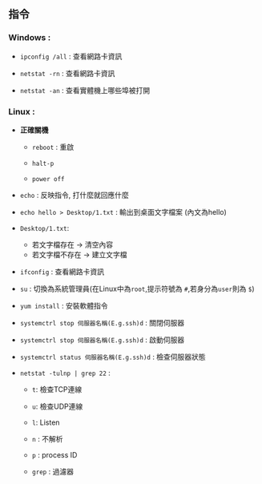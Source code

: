 ## 指令

### Windows : 
 
* `ipconfig /all` : 查看網路卡資訊

* `netstat -rn` : 查看網路卡資訊

* `netstat -an` : 查看實體機上哪些埠被打開

### Linux :

* **正確關機** 

  * `reboot` : 重啟

  * `halt-p`

  * `power off`

* `echo` : 反映指令, 打什麼就回應什麼
    
* `echo hello > Desktop/1.txt` : 輸出到桌面文字檔案 (內文為hello)
    
* `Desktop/1.txt`:
  * 若文字檔存在 -> 清空內容
  * 若文字檔不存在 -> 建立文字檔

* `ifconfig` : 查看網路卡資訊

* `su` : 切換為系統管理員(在Linux中為`root`,提示符號為 `#`,若身分為`user`則為 `$`)
    
* `yum install` : 安裝軟體指令

* `systemctrl stop 伺服器名稱(E.g.ssh)d` : 關閉伺服器

* `systemctrl stop 伺服器名稱(E.g.ssh)d` : 啟動伺服器

* `systemctrl status 伺服器名稱(E.g.ssh)d` : 檢查伺服器狀態

* `netstat -tulnp | grep 22` :
  * `t`: 檢查TCP連線

  * `u`: 檢查UDP連線

  * `l`: Listen

  * `n` : 不解析

  * `p` : process ID

  * `grep` : 過濾器

